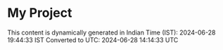 # My Project

This content is dynamically generated in Indian Time (IST): 2024-06-28 19:44:33 IST
Converted to UTC: 2024-06-28 14:14:33 UTC
